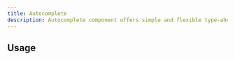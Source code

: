 ```yaml
---
title: Autocomplete
description: Autocomplete component offers simple and flexible type-ahead functionality. This is useful when searching large sets of data or even dynamically requesting information from an API.
---
```


## Usage

<usage></usage>
